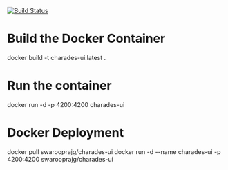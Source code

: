 [![Build Status][1]][2]

# Build the Docker Container
docker build -t charades-ui:latest .

# Run the container
docker run -d -p 4200:4200 charades-ui

# Docker Deployment
docker pull swarooprajg/charades-ui
docker run -d --name charades-ui -p 4200:4200 swarooprajg/charades-ui

[1]: https://secure.travis-ci.org/SwaroopG/charades-ui.png
[2]: http://www.travis-ci.org/SwaroopG/charades-ui
